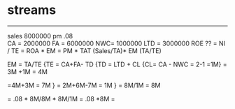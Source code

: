 # streams





--------------
sales 8000000
pm .08  
CA = 2000000
FA = 6000000
NWC= 1000000
LTD = 3000000
ROE ?? 
= NI / TE 
= ROA * EM 
= PM * TAT (Sales/TA)* EM (TA/TE)

EM = TA/TE 
{TE = CA+FA- TD 
{TD = LTD + CL
{CL= CA - NWC 
  = 2-1
  =1M}
  = 3M +1M
  = 4M

=4M+3M
= 7M
}
    = 2M+6M-7M
    = 1M
}
 = 8M/1M = 8M

= .08 * 8M/8M * 8M/1M = .08 *8M = 
